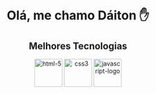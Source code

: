 
<div>
  <h1 align="center">Olá, me chamo Dáiton ✋</h1>
  <h2 align="center">Melhores Tecnologias</h1>
</div>
<div  align="center">
  <img width="64" height="64" src="https://img.icons8.com/dusk/64/html-5.png" alt="html-5"/>
  <img width="64" height="64" src="https://img.icons8.com/dusk/64/css3.png" alt="css3"/>
  <img width="64" height="64" src="https://img.icons8.com/dusk/64/javascript-logo.png" alt="javascript-logo"/>
</div>



